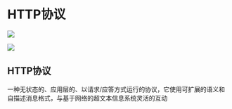 # HTTP协议

![](https://notes-pic-cjs.oss-cn-chengdu.aliyuncs.com/obsidian/image_I2JQMVmcR_.png)

![](https://notes-pic-cjs.oss-cn-chengdu.aliyuncs.com/obsidian/image_LBsXc09QeX.png)

## HTTP协议

一种无状态的、应用层的、以请求/应答方式运行的协议，它使用可扩展的语义和自描述消息格式，与基于网络的超文本信息系统灵活的互动
